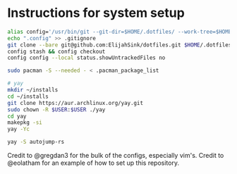 # Instructions for system setup
```bash
alias config='/usr/bin/git --git-dir=$HOME/.dotfiles/ --work-tree=$HOME'
echo ".config" >> .gitignore
git clone --bare git@github.com:ElijahSink/dotfiles.git $HOME/.dotfiles
config stash && config checkout
config config --local status.showUntrackedFiles no

sudo pacman -S --needed - < .pacman_package_list

# yay
mkdir ~/installs
cd ~/installs
git clone https://aur.archlinux.org/yay.git
sudo chown -R $USER:$USER ./yay
cd yay
makepkg -si
yay -Yc

yay -S autojump-rs
```
Credit to @gregdan3 for the bulk of the configs, especially vim's. Credit to
@eolatham for an example of how to set up this repository.
